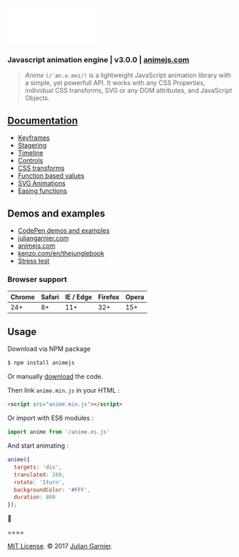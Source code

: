# <a href="http://animejs.com"><img src="/documentation/assets/img/animejs-v3-logo-animation.gif" width="200" height="80" alt="anime-js-v3-logo"/></a>

### Javascript animation engine | v3.0.0 | [animejs.com]("http://animejs.com/documentation/")
>*Anime* `(/ˈæn.ə.meɪ/)` is a lightweight JavaScript animation library with a simple, yet powerfull API. It works with any CSS Properties, individual CSS transforms, SVG or any DOM attributes, and JavaScript Objects.

## [Documentation]("http://animejs.com/documentation/")

* [Keyframes](http://animejs.com/documentation/#animationKeyframes)
* [Stagering](http://animejs.com/documentation/#staggeringBasics)
* [Timeline](http://animejs.com/documentation/#timelineBasics)
* [Controls](http://animejs.com/documentation/#playPause)
* [CSS transforms](http://animejs.com/documentation/#CSStransforms)
* [Function based values](http://animejs.com/documentation/#functionBasedPropVal)
* [SVG Animations](http://animejs.com/documentation/#motionPath)
* [Easing functions](http://animejs.com/documentation/#linearEasing)

## Demos and examples

* [CodePen demos and examples](http://codepen.io/collection/b392d3a52d6abf5b8d9fda4e4cab61ab/)
* [juliangarnier.com](http://juliangarnier.com)
* [animejs.com](http://animejs.com)
* [kenzo.com/en/thejunglebook](https://kenzo.com/en/thejunglebook)
* [Stress test](http://codepen.io/juliangarnier/pen/9aea7f045d7db301eab41bc09dcfc04d?editors=0010)

### Browser support

| Chrome | Safari | IE / Edge | Firefox | Opera |
| --- | --- | --- | --- | --- |
| 24+ | 8+ | 11+ | 32+ | 15+ |

## Usage

Download via NPM package

```bash
$ npm install animejs
```

Or manually [download](https://github.com/juliangarnier/anime/archive/master.zip) the code.

Then link `anime.min.js` in your HTML :

```html
<script src="anime.min.js"></script>
```

Or import with ES6 modules :

```javascript
import anime from '/anime.es.js'
```

And start animating :

```javascript
anime({
  targets: 'div',
  translateX: 260,
  rotate: '1turn',
  backgroundColor: '#FFF',
  duration: 800
});
```

👋

====

[MIT License](LICENSE.md). © 2017 [Julian Garnier](http://juliangarnier.com).